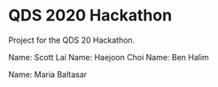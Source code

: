 # QDS 2020 Hackathon

Project for the QDS 20 Hackathon.

Name: Scott Lai
Name: Haejoon Choi
Name: Ben Halim

Name: Maria Baltasar

